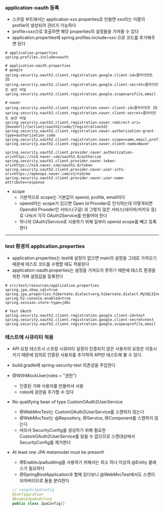 ### application-oauth 등록

- 스프링 부트에서는 application-xxx.properties로 만들면 xxx라는 이름의 profile이 생성되어 관리가 가능하다
- profile=xxx으로 호출하면 해당 properties의 설정들을 가져올 수 있다
- application.properties에 spring.profiles.include=xxx 으로 코드를 추가해주면 된다

```properties
# application.properties
spring.profiles.include=oauth

# application-oauth.properties
# google
spring.security.oauth2.client.registration.google.client-id=클라이언트 ID
spring.security.oauth2.client.registration.google.client-secret=클라이언트 보안 비밀
spring.security.oauth2.client.registration.google.scope=profile,email

# naver
spring.security.oauth2.client.registration.naver.client-id=클라이언트 ID
spring.security.oauth2.client.registration.naver.client-secret=클라이언트 보안 비밀
spring.security.oauth2.client.registration.naver.redirect-uri={baseUrl}/{action}/oauth2/code/{registrationId}
spring.security.oauth2.client.registration.naver.authorization-grant-type=authorization_code
spring.security.oauth2.client.registration.naver.scope=name,email,profile_image
spring.security.oauth2.client.registration.naver.client-name=Naver

spring.security.oauth2.client.provider.naver.authorization-uri=https://nid.naver.com/oauth2.0/authorize
spring.security.oauth2.client.provider.naver.token-uri=https://nid.naver.com/oauth2.0/token
spring.security.oauth2.client.provider.naver.user-info-uri=https://openapi.naver.com/v1/nid/me
spring.security.oauth2.client.provider.naver.user-name-attribute=response
```

- scope
  - 기본적으로 scope는 기본값이 openid, profile, email이다
  - openid라는 scope가 있으면 Open Id Provider로 인식하는데 이렇게되면 OpendId Provider인 서비스(구글) 과 그렇지 않은 서비스(네이버/카카오 등)로 나눠서 각각 OAuth2Service를 만들어야 한다
  - 하나의 OAuth2Service로 사용하기 위해 일부러 openid scope를 빼고 등록한다

---

### test 환경의 application.properties

- application.properties는 test에 설정이 없으면 main의 설정을 그대로 가져오기 때문에 테스트 코드를 수행할 때도 적용된다
- application-oauth.properties는 설정을 가져오지 못하기 때문에 테스트 환경을 위한 가짜 설정값을 등록한다

```properties
# src/test/resources/application.properties
spring.jpa.show_sql=true
spring.jpa.properties.hibernate.dialect=org.hibernate.dialect.MySQL5InnoDBDialect
spring.h2.console.enabled=true
spring.session.store-type=jdbc

# Test OAuth
spring.security.oauth2.client.registration.google.client-id=test
spring.security.oauth2.client.registration.google.client-secret=test
spring.security.oauth2.client.registration.google.scope=profile,email
```

### 테스트에 시큐리티 적용

- API 요청 테스트시 스프링 시큐리티 설정이 인증되지 않은 사용자의 요청은 이동시키기 때문에 임의로 인증된 사용자를 추가하여 API만 테스트해 볼 수 있다.
- build.gradle에 spring-security-test 의존성을 주입한다
- @WithMockUser(roles = "권한")
  - 인증된 가짜 사용자를 만들어서 사용
  - roles에 권한을 추가할 수 있다

- No qualifying bean of type CustomOAuth2UserService
  - @WebMvcTest는 CustomOAuth2UserService를 스캔하지 않는다
  - @WebMvcTest는 @Repository, @Service, @Component를 스캔하지 않는다
  - 따라서 SecurityConfig를 생성하기 위해 필요한  CustomOAuth2UserService를 읽을 수 없으므로 스캔대상에서 SecurityConfig를 제거한다

- At least one JPA metamodel must be present!

  - @EnableJpaAuditing을 사용하기 위해서는 최소 하나 이상의 @Entity 클래스가 필요하다
  - @SpringBootApplication과 함께 있다보니 @WebMvcTest에서도 스캔이 되어버리므로 둘을 분리한다

  ```java
  // congih/JpaConfig
  @Configuration
  @EnableJpaAuditing
  public class JpaConfig{}
  ```

  

  